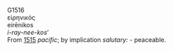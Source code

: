 <body>
  <p>G1516<br>  εἰρηνικός  <br> eirēnikos  <br><i>i-ray-nee-kos‘ </i><br>From <a href="g1515.htm">1515</a>  <i>pacific</i>; by implication <i>salutary:</i> - peaceable.<br></p>
 </body>